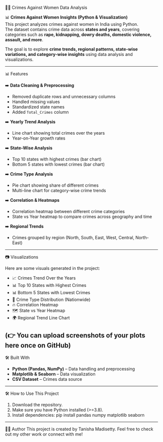  👩‍🦰 Crimes Against Women Data Analysis  

📊 **Crimes Against Women Insights (Python & Visualization)**  
This project analyzes crimes against women in India using Python.  
The dataset contains crime data across **states and years**, covering categories such as **rape, kidnapping, dowry deaths, domestic violence, assault, and more**.  

The goal is to explore **crime trends, regional patterns, state-wise variations, and category-wise insights** using data analysis and visualizations.  

---

 📊 Features  

➡️ **Data Cleaning & Preprocessing**  
- Removed duplicate rows and unnecessary columns  
- Handled missing values  
- Standardized state names  
- Added `Total_Crimes` column  

➡️ **Yearly Trend Analysis**  
- Line chart showing total crimes over the years  
- Year-on-Year growth rates  

➡️ **State-Wise Analysis**  
- Top 10 states with highest crimes (bar chart)  
- Bottom 5 states with lowest crimes (bar chart)  

➡️ **Crime Type Analysis**  
- Pie chart showing share of different crimes  
- Multi-line chart for category-wise crime trends  

➡️ **Correlation & Heatmaps**  
- Correlation heatmap between different crime categories  
- State vs Year heatmap to compare crimes across geography and time  

➡️ **Regional Trends**  
- Crimes grouped by region (North, South, East, West, Central, North-East)  

---

📷 Visualizations  

Here are some visuals generated in the project:  

- 📈 Crimes Trend Over the Years  
- 📊 Top 10 States with Highest Crimes  
- 📊 Bottom 5 States with Lowest Crimes  
- 🥧 Crime Type Distribution (Nationwide)  
- 🔥 Correlation Heatmap  
- 🗺 State vs Year Heatmap  
- 🌍 Regional Trend Line Chart  

(👉 You can upload screenshots of your plots here once on GitHub)  
---
🛠️ Built With  
- **Python (Pandas, NumPy)** – Data handling and preprocessing  
- **Matplotlib & Seaborn** – Data visualization  
- **CSV Dataset** – Crimes data source  
---
🛠 How to Use This Project  
1. Download the repository.  
2. Make sure you have Python installed (>=3.8).  
3. Install dependencies: pip install pandas numpy matplotlib seaborn
---
🧑‍💻 Author
This project is created by Tanisha Madisetty.
Feel free to check out my other work or connect with me!
